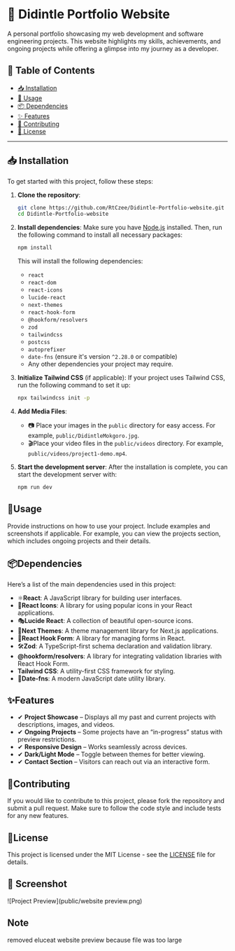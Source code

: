 # 🚀 Didintle Portfolio Website  

A personal portfolio showcasing my web development and software engineering projects. This website highlights my skills, achievements, and ongoing projects while offering a glimpse into my journey as a developer.  

## 📌 Table of Contents  

- [📥 Installation](#installation)  
- [🚀 Usage](#usage)  
- [📦 Dependencies](#dependencies)  
- [✨ Features](#features)  
- [🤝 Contributing](#contributing)  
- [📜 License](#license)  

---

## 📥 Installation  

To get started with this project, follow these steps:  

1. **Clone the repository**:  
   ```bash
   git clone https://github.com/RtCzee/Didintle-Portfolio-website.git
   cd Didintle-Portfolio-website
   ```

2. **Install dependencies**:
   Make sure you have [Node.js](https://nodejs.org/) installed. Then, run the following command to install all necessary packages:
   ```bash
   npm install
   ```

   This will install the following dependencies:
   - `react`
   - `react-dom`
   - `react-icons`
   - `lucide-react`
   - `next-themes`
   - `react-hook-form`
   - `@hookform/resolvers`
   - `zod`
   - `tailwindcss`
   - `postcss`
   - `autoprefixer`
   - `date-fns` (ensure it's version `^2.28.0` or compatible)
   - Any other dependencies your project may require.

3. **Initialize Tailwind CSS** (if applicable):
   If your project uses Tailwind CSS, run the following command to set it up:
   ```bash
   npx tailwindcss init -p
   ```

4. **Add Media Files**:

   - 📷 Place your images in the `public` directory for easy access. For example, `public/DidintleMokgoro.jpg`.
   - 🎬Place your video files in the `public/videos` directory. For example, `public/videos/project1-demo.mp4`.

5. **Start the development server**:
   After the installation is complete, you can start the development server with:
   ```bash
   npm run dev
   ```

## 🚀Usage

Provide instructions on how to use your project. Include examples and screenshots if applicable. For example, you can view the projects section, which includes ongoing projects and their details.

## 📦Dependencies

Here’s a list of the main dependencies used in this project:

- ⚛️**React**: A JavaScript library for building user interfaces.
- 💅**React Icons**: A library for using popular icons in your React applications.
- 🎭**Lucide React**: A collection of beautiful open-source icons.
- 🌙**Next Themes**: A theme management library for Next.js applications.
- 🎯**React Hook Form**: A library for managing forms in React.
- 🛠**Zod**: A TypeScript-first schema declaration and validation library.
- **@hookform/resolvers**: A library for integrating validation libraries with React Hook Form.
- **Tailwind CSS**: A utility-first CSS framework for styling.
- 📆**Date-fns**: A modern JavaScript date utility library.

## ✨Features

- ✔ **Project Showcase** – Displays all my past and current projects with descriptions, images, and videos.  
- ✔ **Ongoing Projects** – Some projects have an “in-progress” status with preview restrictions.  
- ✔ **Responsive Design** – Works seamlessly across devices.  
- ✔ **Dark/Light Mode** – Toggle between themes for better viewing.  
- ✔ **Contact Section** – Visitors can reach out via an interactive form. 
## 🤝Contributing

If you would like to contribute to this project, please fork the repository and submit a pull request. Make sure to follow the code style and include tests for any new features.

## 📜License

This project is licensed under the MIT License - see the [LICENSE](LICENSE) file for details.

## 📸 Screenshot

![Project Preview](public/website preview.png)

## Note 
removed eluceat website preview because file was too large